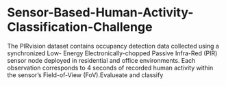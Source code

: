 # Sensor-Based-Human-Activity-Classification-Challenge
The PIRvision dataset contains occupancy detection data collected using a synchronized Low- Energy Electronically-chopped Passive Infra-Red (PIR) sensor node deployed in residential and  office environments. Each observation corresponds to 4 seconds of recorded human activity within the sensor’s Field-of-View (FoV).Evalueate and classify 
